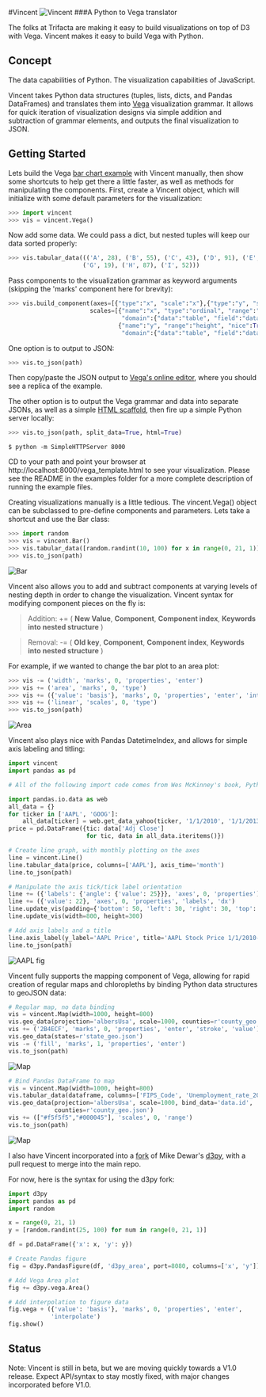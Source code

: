 #Vincent
![Vincent](http://farm9.staticflickr.com/8521/8644902478_0d1513db92_o.jpg)
###A Python to Vega translator

The folks at Trifacta are making it easy to build visualizations on top of D3 with Vega. Vincent makes it easy to build Vega with Python.  

Concept
-------
The data capabilities of Python. The visualization capabilities of JavaScript.

Vincent takes Python data structures (tuples, lists, dicts, and Pandas DataFrames) and translates them into [Vega](https://github.com/trifacta/vega) visualization grammar. It allows for quick iteration of visualization designs via simple addition and subtraction of grammar elements, and outputs the final visualization to JSON.

Getting Started
---------------

Lets build the Vega [bar chart example](https://github.com/trifacta/vega/wiki/Tutorial) with Vincent manually, then show some shortcuts to help get there a little faster, as well as methods for manipulating the components. First, create a Vincent object, which will initialize with some default parameters for the visualization: 
```python
>>> import vincent
>>> vis = vincent.Vega()
```
Now add some data. We could pass a dict, but nested tuples will keep our data sorted properly: 
```python
>>> vis.tabular_data((('A', 28), ('B', 55), ('C', 43), ('D', 91), ('E', 81), ('F', 53),
                     ('G', 19), ('H', 87), ('I', 52)))
```
Pass components to the visualization grammar as keyword arguments (skipping the 'marks' component here for brevity): 
```python
>>> vis.build_component(axes=[{"type":"x", "scale":"x"},{"type":"y", "scale":"y"}],
                       scales=[{"name":"x", "type":"ordinal", "range":"width", 
                                "domain":{"data":"table", "field":"data.x"}},
                               {"name":"y", "range":"height", "nice":True, 
                                "domain":{"data":"table", "field":"data.y"}}])
```
One option is to output to JSON:
```python
>>> vis.to_json(path)
```
Then copy/paste the JSON output to [Vega's online editor](http://trifacta.github.io/vega/editor/), where you should see a replica of the example. 

The other option is to output the Vega grammar and data into separate JSONs, as well as a simple [HTML scaffold](https://github.com/trifacta/vega/wiki/Runtime), then fire up a simple Python server locally: 

```python
>>> vis.to_json(path, split_data=True, html=True)
```
```
$ python -m SimpleHTTPServer 8000
```

CD to your path and point your browser at http://localhost:8000/vega_template.html to see your visualization. Please see the README in the examples folder for a more complete description of running the example files. 

Creating visualizations manually is a little tedious. The vincent.Vega() object can be subclassed to pre-define components and parameters. Lets take a shortcut and use the Bar class:  
```python
>>> import random
>>> vis = vincent.Bar()
>>> vis.tabular_data([random.randint(10, 100) for x in range(0, 21, 1)])
>>> vis.to_json(path)
```
![Bar](http://farm9.staticflickr.com/8532/8645065132_3f96e1be49.jpg)

Vincent also allows you to add and subtract components at varying levels of nesting depth in order to change the visualization. Vincent syntax for modifying component pieces on the fly is:
> Addition: += ( **New Value**, **Component**, **Component index**, **Keywords into nested structure** )

> Removal: -= ( **Old key**, **Component**, **Component index**, **Keywords into nested structure** ) 

For example, if we wanted to change the bar plot to an area plot: 
```python
>>> vis -= ('width', 'marks', 0, 'properties', 'enter') 
>>> vis += ('area', 'marks', 0, 'type')
>>> vis += ({'value': 'basis'}, 'marks', 0, 'properties', 'enter', 'interpolate')
>>> vis += ('linear', 'scales', 0, 'type')
>>> vis.to_json(path)
```
![Area](http://farm9.staticflickr.com/8540/8645065128_d2cf65bdf9_o.jpg)

Vincent also plays nice with Pandas DatetimeIndex, and allows for simple axis labeling and titling: 

```python
import vincent
import pandas as pd

# All of the following import code comes from Wes McKinney's book, Python for Data Analysis

import pandas.io.data as web
all_data = {}
for ticker in ['AAPL', 'GOOG']:
    all_data[ticker] = web.get_data_yahoo(ticker, '1/1/2010', '1/1/2013')
price = pd.DataFrame({tic: data['Adj Close']
                      for tic, data in all_data.iteritems()})

# Create line graph, with monthly plotting on the axes                       
line = vincent.Line()
line.tabular_data(price, columns=['AAPL'], axis_time='month')
line.to_json(path)

# Manipulate the axis tick/tick label orientation
line += ({'labels': {'angle': {'value': 25}}}, 'axes', 0, 'properties')
line += ({'value': 22}, 'axes', 0, 'properties', 'labels', 'dx')
line.update_vis(padding={'bottom': 50, 'left': 30, 'right': 30, 'top': 10})
line.update_vis(width=800, height=300)

# Add axis labels and a title
line.axis_label(y_label='AAPL Price', title='AAPL Stock Price 1/1/2010-1/1/2013')
line.to_json(path)
```
![AAPL fig](http://farm9.staticflickr.com/8393/8669181178_e22e576144_c.jpg)

Vincent fully supports the mapping component of Vega, allowing for rapid creation of regular maps and chloropleths by binding Python data structures to 
geoJSON data: 
```python
# Regular map, no data binding
vis = vincent.Map(width=1000, height=800)
vis.geo_data(projection='albersUsa', scale=1000, counties=r'county_geo.json')
vis += ('2B4ECF', 'marks', 0, 'properties', 'enter', 'stroke', 'value')
vis.geo_data(states=r'state_geo.json')
vis -= ('fill', 'marks', 1, 'properties', 'enter')
vis.to_json(path)
```
![Map](http://farm9.staticflickr.com/8389/8690908267_d7a3a83dae_z.jpg)
```python
# Bind Pandas DataFrame to map
vis = vincent.Map(width=1000, height=800)
vis.tabular_data(dataframe, columns=['FIPS_Code', 'Unemployment_rate_2011']) 
vis.geo_data(projection='albersUsa', scale=1000, bind_data='data.id',
             counties=r'county_geo.json')
vis += (["#f5f5f5","#000045"], 'scales', 0, 'range')
vis.to_json(path)
```
![Map](http://farm9.staticflickr.com/8543/8692026644_a1ee888398_z.jpg)

I also have Vincent incorporated into a [fork](https://github.com/wrobstory/d3py) of Mike Dewar's [d3py](https://github.com/mikedewar/d3py), with a pull request to merge into the main repo. 

For now, here is the syntax for using the d3py fork: 
```python
import d3py
import pandas as pd
import random

x = range(0, 21, 1)
y = [random.randint(25, 100) for num in range(0, 21, 1)]

df = pd.DataFrame({'x': x, 'y': y})

# Create Pandas figure
fig = d3py.PandasFigure(df, 'd3py_area', port=8080, columns=['x', 'y'])

# Add Vega Area plot
fig += d3py.vega.Area()

# Add interpolation to figure data
fig.vega + ({'value': 'basis'}, 'marks', 0, 'properties', 'enter', 
            'interpolate')
fig.show()
```

Status
---------------
Note: Vincent is still in beta, but we are moving quickly towards a V1.0 release. Expect API/syntax to stay mostly fixed,
with major changes incorporated before V1.0. 
